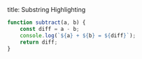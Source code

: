 <frontmatter>
  title: Substring Highlighting
</frontmatter>

```js {highlight-lines="1['function']@y, 2['a']@pink, 2['b']@orange, 4['diff']"}
function subtract(a, b) {
    const diff = a - b;
    console.log(`${a} + ${b} = ${diff}`);
    return diff;
}
```
